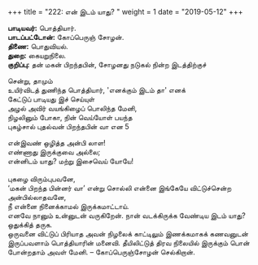 ﻿+++
title = "222: என் இடம் யாது?  "
weight = 1
date = "2019-05-12"
+++

**பாடியவர்:** பொத்தியார்.  
**பாடப்பட்டோன்:** கோப்பெருஞ் சோழன்.  
**திணை:** பொதுவியல்.  
**துறை:** கையறுநிலை.  
**குறிப்பு:** தன் மகன் பிறந்தபின், சோழனது நடுகல் நின்ற இடத்திற்குச்  
  
சென்று, தாமும்  
உயிர்விடத் துணிந்த பொத்தியார், 'எனக்கும் இடம் தா' எனக்  
கேட்டுப் பாடியது இச் செய்யுள்  
அழல் அவிர் வயங்கிழைப் பொலிந்த மேனி,  
நிழலினும் போகா, நின் வெய்யோள் பயந்த  
புகழ்சால் புதல்வன் பிறந்தபின் வா என 5  
  
என்இவண் ஒழித்த அன்பி லாள!  
எண்ணாது இருக்குவை அல்லை;  
என்னிடம் யாது? மற்று இசைவெய் யோயே!  
   
புகழை விரும்புபவனே,  
‘மகன் பிறந்த பின்னர் வா’ என்று சொல்லி என்னை இங்கேயே விட்டுச்சென்ற அன்பில்லாதவனே,  
நீ என்னை நினைக்காமல் இருக்கமாட்டாய்.  
எனவே நானும் உன்னுடன் வருகிறேன். நான் வடக்கிருக்க வேண்டிய இடம் யாது? ஒதுக்கித் தருக.  
ஒருவனை விட்டுப் பிரியாத அவன் நிழலைக் காட்டிலும் இணக்கமாகக் கணவனுடன் இருப்பவளாம் பொத்தியாரின் மனைவி. தீயிலிட்டுத் திரவ நிலையில் இருக்கும் பொன் போன்றதாம் அவள் மேனி. – கோப்பெருஞ்சோழன் செல்கிறான்.  
